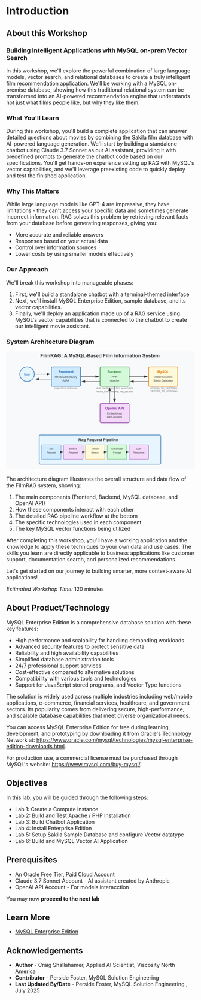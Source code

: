 # Introduction

## About this Workshop

### Building Intelligent Applications with MySQL on-prem Vector Search

In this workshop, we'll explore the powerful combination of large language models, vector search, and relational databases to create a truly intelligent film recommendation application. We'll be working with a MySQL on-premise database, showing how this traditional relational system can be transformed into an AI-powered recommendation engine that understands not just what films people like, but why they like them.

### What You'll Learn

During this workshop, you'll build a complete application that can answer detailed questions about movies by combining the Sakila film database with AI-powered language generation. We'll start by building a standalone chatbot using Claude 3.7 Sonnet as our AI assistant, providing it with predefined prompts to generate the chatbot code based on our specifications. You'll get hands-on experience setting up RAG with MySQL's vector capabilities, and we'll leverage preexisting code to quickly deploy and test the finished application.

### Why This Matters

While large language models like GPT-4 are impressive, they have limitations - they can't access your specific data and sometimes generate incorrect information. RAG solves this problem by retrieving relevant facts from your database before generating responses, giving you:

- More accurate and reliable answers
- Responses based on your actual data
- Control over information sources
- Lower costs by using smaller models effectively

### Our Approach

We'll break this workshop into manageable phases:

1. First, we'll build a standalone chatbot with a terminal-themed interface
2. Next, we'll install MySQL Enterprise Edition, sample database, and its vector capabilities.
3. Finally, we'll deploy an application made up of a RAG service using MySQL's vector capabilities that is connected to the chatbot to create our intelligent movie assistant.


### System Architecture Diagram

![System Architecture](./images/rag-diagram-pipe.png "System Architecture")

The architecture diagram illustrates the overall structure and data flow of the FilmRAG system, showing:

1. The main components (Frontend, Backend, MySQL database, and OpenAI API)
2. How these components interact with each other
3. The detailed RAG pipeline workflow at the bottom
4. The specific technologies used in each component
5. The key MySQL vector functions being utilized


After completing this workshop, you'll have a working application and the knowledge to apply these techniques to your own data and use cases. The skills you learn are directly applicable to business applications like customer support, documentation search, and personalized recommendations.

Let's get started on our journey to building smarter, more context-aware AI applications!

_Estimated Workshop Time:_ 120 minutes

## About Product/Technology

MySQL Enterprise Edition is a comprehensive database solution with these key features:

- High performance and scalability for handling demanding workloads
- Advanced security features to protect sensitive data
- Reliability and high availability capabilities
- Simplified database administration tools
- 24/7 professional support services
- Cost-effective compared to alternative solutions
- Compatibility with various tools and technologies
- Support for JavaScript stored programs, and Vector Type functions

The solution is widely used across multiple industries including web/mobile applications, e-commerce, financial services, healthcare, and government sectors. Its popularity comes from delivering secure, high-performance, and scalable database capabilities that meet diverse organizational needs.

You can access MySQL Enterprise Edition for free during learning, development, and prototyping by downloading it from Oracle's Technology Network at: https://www.oracle.com/mysql/technologies/mysql-enterprise-edition-downloads.html. 

For production use, a commercial license must be purchased through MySQL's website: https://www.mysql.com/buy-mysql/.

## Objectives

In this lab, you will be guided through the following steps:

- Lab 1: Create a Compute instance
- Lab 2: Build and Test Apache / PHP Installation
- Lab 3: Build Chatbot Application
- Lab 4: Install Enterprise Edition
- Lab 5: Setup Sakila Sample Database and configure Vector datatype
- Lab 6: Build and MySQL Vector AI Application

## Prerequisites

- An Oracle Free Tier, Paid  Cloud Account
- Claude 3.7 Sonnet Account -  AI assistant created by Anthropic
- OpenAI API Account - For models interacction

You may now **proceed to the next lab**

## Learn More

- [MySQL Enterprise Edition](https://www.oracle.com/mysql/enterprise/)

## Acknowledgements

- **Author** - Craig Shallahamer, Applied AI Scientist, Viscosity North America
- **Contributor** - Perside Foster, MySQL Solution Engineering 
- **Last Updated By/Date** - Perside Foster, MySQL Solution Engineering , July 2025